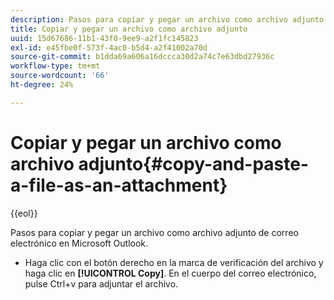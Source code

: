 ```yaml
---
description: Pasos para copiar y pegar un archivo como archivo adjunto de correo electrónico en Microsoft Outlook.
title: Copiar y pegar un archivo como archivo adjunto
uuid: 15d67686-11b1-43f0-9ee9-a2f1fc145823
exl-id: e45fbe0f-573f-4ac0-b5d4-a2f41002a70d
source-git-commit: b1dda69a606a16dccca30d2a74c7e63dbd27936c
workflow-type: tm+mt
source-wordcount: '66'
ht-degree: 24%

---
```


# Copiar y pegar un archivo como archivo adjunto{#copy-and-paste-a-file-as-an-attachment}

{{eol}}

Pasos para copiar y pegar un archivo como archivo adjunto de correo electrónico en Microsoft Outlook.

* Haga clic con el botón derecho en la marca de verificación del archivo y haga clic en **[!UICONTROL Copy]**. En el cuerpo del correo electrónico, pulse Ctrl+v para adjuntar el archivo.
